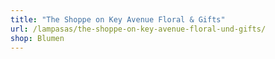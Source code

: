 ```yaml
---
title: "The Shoppe on Key Avenue Floral & Gifts"
url: /lampasas/the-shoppe-on-key-avenue-floral-und-gifts/
shop: Blumen
---
```

